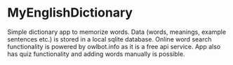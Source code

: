 # MyEnglishDictionary

Simple dictionary app to memorize words. Data (words, meanings, example sentences etc.) is stored in a local sqlite database. Online word search functionality is powered by owlbot.info as it is a free api service. App also has quiz functionality and adding words manually is possible.

